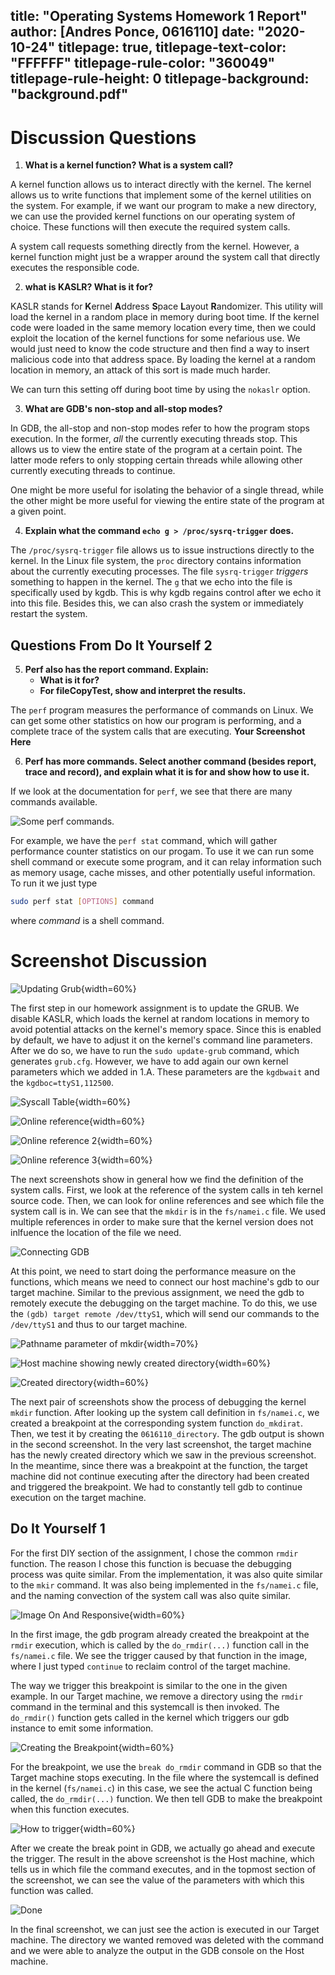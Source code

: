 
title: "Operating Systems Homework 1 Report"
author: [Andres Ponce, 0616110]
date: "2020-10-24"
titlepage: true,
titlepage-text-color: "FFFFFF"
titlepage-rule-color: "360049"
titlepage-rule-height: 0
titlepage-background: "background.pdf"
---

# Discussion Questions
1. **What is a kernel function? What is a system call?**

A kernel function allows us to interact directly with the kernel. The kernel allows us to write 
functions that implement some of the kernel utilities on the system. For example, if we want 
our program to make a new directory, we can use the provided kernel functions on our operating
system of choice. These functions will then execute the required system calls.

A system call requests something directly from the kernel. However,  a kernel function might 
just be a wrapper around the system call that directly executes the responsible code.

2. **what is KASLR? What is it for?**

KASLR stands for **K**ernel **A**ddress **S**pace **L**ayout **R**andomizer. This utility will
load the kernel in a random place in memory during boot time. If the kernel code were loaded 
in the same memory location every time, then we could exploit the location of the kernel 
functions for some nefarious use. We would just need to know the code structure and then find
a way to insert malicious code into that address space. By loading the kernel at a random 
location in memory, an attack of this sort is made much harder.

We can turn this setting off during boot time by using the `nokaslr` option.

3. **What are GDB's non-stop and all-stop modes?**

In GDB, the all-stop and non-stop modes refer to how the program stops execution. In the former, 
*all* the currently executing threads stop. This allows us to view the entire state of the 
program at a certain point. The latter mode refers to only stopping certain threads while
allowing other currently executing threads to continue.

One might be more useful for isolating the behavior of a single thread, while the other might 
be more useful for viewing the entire state of the program at a given point.

4. **Explain what the command `echo g > /proc/sysrq-trigger` does.**

The `/proc/sysrq-trigger` file allows us to issue instructions directly to the kernel. In the 
Linux file system, the `proc` directory contains information about the currently executing 
processes. The file `sysrq-trigger` *triggers* something to happen in the kernel. The 
`g` that we echo into the file is specifically used by kgdb. This is why kgdb regains control
after we echo it into this file. Besides this, we can also crash the system or immediately
restart the system.

## Questions From Do It Yourself 2
5. **Perf also has the report command. Explain:**
	- **What is it for?**
	- **For fileCopyTest, show and interpret the results.**

The `perf` program measures the performance of commands on Linux. We can get some other 
statistics on how our program is performing, and a complete trace of the system calls 
that are executing.
**Your Screenshot Here**

6. **Perf has more commands. Select another command (besides report, trace and record), 
and explain what it is for and show how to use it.**

If we look at the documentation for `perf`, we see that there are many commands available.

![Some `perf` commands.](img/man\_perf.PNG)

For example, we have the `perf stat` command, which will gather performance counter
statistics on our progam. To use it we can run some shell command or execute some 
program, and it can relay information such as memory usage, cache misses, and other
potentially useful information. To run it we just type

```bash
sudo perf stat [OPTIONS] command
```
where *command* is a shell command.

# Screenshot Discussion 

![Updating Grub](img/GRUB_update\(1\).PNG){width=60%}

The first step in our homework assignment is to update the GRUB. We disable KASLR, 
which loads the kernel at random locations in memory to avoid potential attacks on
the kernel's memory space. Since this is enabled by default, we have to adjust it 
on the kernel's command line parameters. After we do so, we have to run the
`sudo update-grub` command, which generates `grub.cfg`. However, we have to add again
our own kernel parameters which we added in 1.A. These parameters are the `kgdbwait`
and the `kgdboc=ttyS1,112500`.

![Syscall Table](img/syscall_table\(2\).PNG){width=60%}

![Online reference](img/syscall_ref\(3\).PNG){width=60%}

![Online reference 2](img/syscall_ref\(4\).PNG){width=60%}

![Online reference 3](img/syscall_ref\(5\).PNG){width=60%}

The next screenshots show in general how we find the definition of the system calls. 
First, we look at the reference of the system calls in teh kernel source code. Then, 
we can look for online references and see which file the system call is in. We can see
that the `mkdir` is in the `fs/namei.c` file. We used multiple references in order 
to make sure that the kernel version does not inlfuence the location of the file 
we need.

![Connecting GDB](img/connecting_gdb\(6\).PNG)

At this point, we need to start doing the performance measure on the functions, which 
means we need to connect our host machine's gdb to our target machine. Similar to the 
previous assignment, we need the gdb to remotely execute the debugging on the target machine.
To do this, we use the `(gdb) target remote /dev/ttyS1`, which will send our commands to the
`/dev/ttyS1` and thus to our target machine.

![Pathname parameter of `mkdir`](img/mkdir_breakpoint\(7\).PNG){width=70%}

![Host machine showing newly created directory](img/mkdir_breakpoint\(8\).PNG){width=60%}

![Created directory](img/created_dir\(9\).PNG){width=60%}

The next pair of screenshots show the process of debugging the kernel `mkdir` function. After
looking up the system call definition in `fs/namei.c`, we created a breakpoint at the 
corresponding system function `do_mkdirat`. Then, we test it by creating the `0616110_directory`.
The gdb output is shown in the second screenshot. In the very last screenshot, the target machine
has the newly created directory which we saw in the previous screenshot. In the meantime, 
since there was a breakpoint at the function, the target machine did not continue executing 
after the directory had been created and triggered the breakpoint. We had to constantly 
tell gdb to continue execution on the target machine.

## Do It Yourself 1

For the first DIY section of the assignment, I chose the common `rmdir` function. The reason 
I chose this function is becuase the debugging process was quite similar. From the
implementation, it was also quite similar to the `mkir` command. It was also being 
implemented in the `fs/namei.c` file, and the naming convection of the system call 
was also quite similar.

![Image On And Responsive](img/rmdir\(10\).PNG){width=60%}

In the first image, the gdb program already created the breakpoint at the `rmdir` execution,
which is called by the `do_rmdir(...)` function call in the `fs/namei.c` file. We see
the trigger caused by that function in the image, where I just typed `continue` to 
reclaim control of the target machine.

The way we trigger this breakpoint is similar to the one in the given example. In our 
Target machine, we remove a directory using the `rmdir` command in the 
terminal and this systemcall is then invoked. The 
`do_rmdir()` function gets called in the kernel which triggers our gdb instance 
to emit some information. 

![Creating the Breakpoint](img/namei_rmdir\(14\).PNG){width=60%}

For the breakpoint, we use the `break do_rmdir` command in GDB so that the Target machine
stops executing. In the file where the systemcall is defined in the kernel (`fs/namei.c`)
in this case, we see the actual C function being called, the `do_rmdir(...)` function.
We then tell GDB to make the breakpoint when this function executes.

![How to trigger](img/rmdir_host\(11\).PNG){width=60%}

After we create the break point in GDB, we actually go ahead and execute the 
trigger. The result in the above screenshot is the Host machine, which 
tells us in which file the command executes, and in the topmost section of the 
screenshot, we can see the value of the parameters with which this function was 
called.

![Done](img/rmdir_target\(12\).PNG)

In the final screenshot, we can just see the action is executed in our Target machine. 
The directory we wanted removed was deleted with the command and we were able 
to analyze the output in the GDB console on the Host machine.

